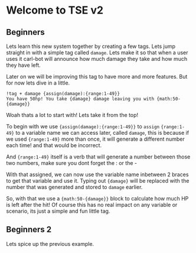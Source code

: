 # Welcome to TSE v2

## Beginners

Lets learn this new system together by creating a few tags. Lets jump straight
in with a simple tag called `damage`. Lets make it so that when a user uses it
carl-bot will announce how much damage they take and how much they have left.

Later on we will be improving this tag to have more and more features. But for
now lets dive in a little.

```
!tag + damage {assign(damage):{range:1-49}}
You have 50hp! You take {damage} damage leaving you with {math:50-{damage}}
```

Woah thats a lot to start with! Lets take it from the top!

To begin with we use `{assign(damage):{range:1-49}}` to `assign` `{range:1-49}`
to a variable name we can access later, called `damage`, this is because if
we used `{range:1-49}` more than once, it will generate a different number
each time! and that would be incorrect.

And `{range:1-49}` itself is a verb that will generate a number between those
two numbers, make sure you dont forget the : or the -

With that assigned, we can now use the variable name inbetween 2 braces to get
that variable and use it. Typing out `{damage}` will be replaced with the number
that was generated and stored to `damage` earlier.

So, with that we use a `{math:50-{damage}}` block to calculate how much HP is
left after the hit! Of course this has no real impact on any variable or scenario, its
just a simple and fun little tag.

## Beginners 2

Lets spice up the previous example.